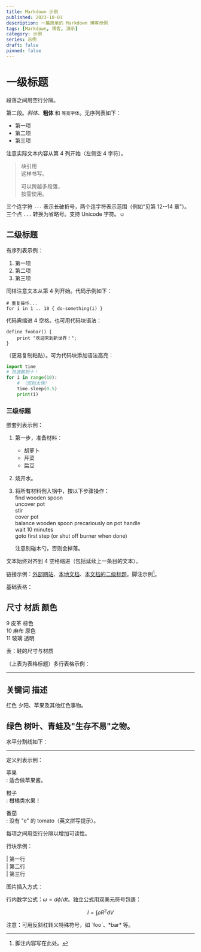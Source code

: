 ```yaml
---
title: Markdown 示例  
published: 2023-10-01  
description: 一篇简单的 Markdown 博客示例  
tags: [Markdown, 博客, 演示]  
category: 示例  
series: 示例  
draft: false
pinned: false 
---
```


# 一级标题  

段落之间用空行分隔。  

第二段。*斜体*、**粗体** 和 `等宽字体`。无序列表如下：  

- 第一项  
- 第二项  
- 第三项  

注意实际文本内容从第 4 列开始（左侧空 4 字符）。  

> 块引用  
> 这样书写。  
>  
> 可以跨越多段落，  
> 按需使用。  

三个连字符 `---` 表示长破折号，两个连字符表示范围（例如“见第 12--14 章”）。三个点 `...` 转换为省略号。支持 Unicode 字符。☺  

## 二级标题  

有序列表示例：  

1. 第一项  
2. 第二项  
3. 第三项  

同样注意文本从第 4 列开始。代码示例如下：  

    # 重复操作...
    for i in 1 .. 10 { do-something(i) }  

代码需缩进 4 空格。也可用代码块语法：  

```  
define foobar() {  
    print "欢迎来到新世界！";  
}  
```  

（更易复制粘贴）。可为代码块添加语法高亮：  

```python  
import time  
# 快速数到十！  
for i in range(10):  
    # （但别太快）  
    time.sleep(0.5)  
    print(i)  
```  

### 三级标题  

嵌套列表示例：  

1. 第一步，准备材料：  
    - 胡萝卜  
    - 芹菜  
    - 扁豆  

2. 烧开水。  

3. 将所有材料倒入锅中，按以下步骤操作：  
        find wooden spoon  
        uncover pot  
        stir  
        cover pot  
        balance wooden spoon precariously on pot handle  
        wait 10 minutes  
        goto first step (or shut off burner when done)  

    注意别碰木勺，否则会掉落。  

文本始终对齐到 4 空格缩进（包括延续上一条目的文本）。  

链接示例：[外部网站](http://foo.bar)、[本地文档](local-doc.html)、[本文档的二级标题](#二级标题)。脚注示例[^1]。  

[^1]: 脚注内容写在此处。  

基础表格：  

尺寸 材质 颜色  
---  
9 皮革 棕色  
10 麻布 原色  
11 玻璃 透明  

表：鞋的尺寸与材质  

（上表为表格标题）多行表格示例：  

---  
关键词 描述  
---  
红色 夕阳、苹果及其他红色事物。  

绿色 树叶、青蛙及"生存不易"之物。  
---  

水平分割线如下：  

---  

定义列表示例：  

苹果  
: 适合做苹果酱。  

橙子  
: 柑橘类水果！  

番茄  
: 没有 "e" 的 tomato（英文拼写提示）。  

每项之间用空行分隔以增加可读性。  

行块示例：  

| 第一行  
| 第二行  
| 第三行  

图片插入方式：  

[//]: # (![示例图片]&#40;./demo-banner.png "示例图片"&#41;)  

行内数学公式：$\omega = d\phi / dt$。独立公式用双美元符号包裹：  

$$I = \int \rho R^{2} dV$$  

注意：可用反斜杠转义特殊符号，如 \`foo\`、\*bar\* 等。